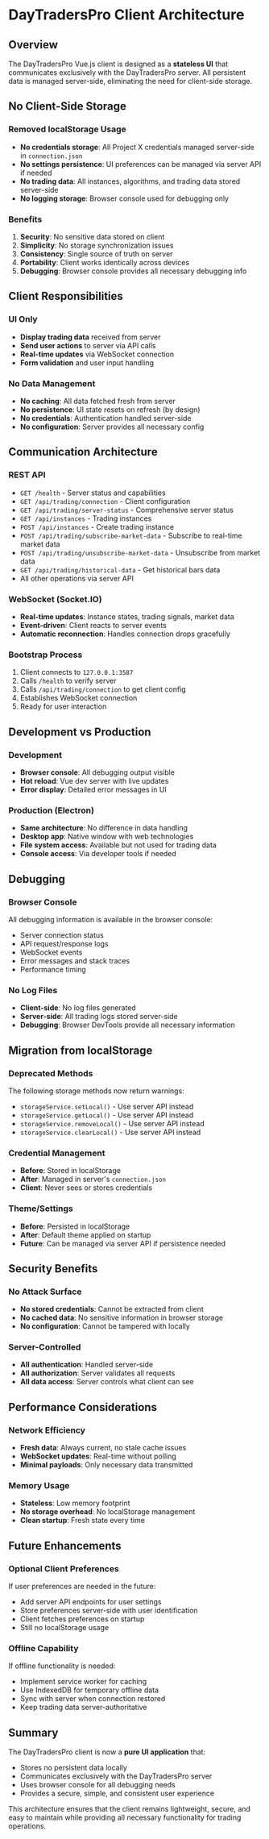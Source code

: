 # DayTradersPro Client Architecture

## Overview

The DayTradersPro Vue.js client is designed as a **stateless UI** that communicates exclusively with the DayTradersPro server. All persistent data is managed server-side, eliminating the need for client-side storage.

## No Client-Side Storage

### Removed localStorage Usage
- **No credentials storage**: All Project X credentials managed server-side in `connection.json`
- **No settings persistence**: UI preferences can be managed via server API if needed
- **No trading data**: All instances, algorithms, and trading data stored server-side
- **No logging storage**: Browser console used for debugging only

### Benefits
1. **Security**: No sensitive data stored on client
2. **Simplicity**: No storage synchronization issues
3. **Consistency**: Single source of truth on server
4. **Portability**: Client works identically across devices
5. **Debugging**: Browser console provides all necessary debugging info

## Client Responsibilities

### UI Only
- **Display trading data** received from server
- **Send user actions** to server via API calls
- **Real-time updates** via WebSocket connection
- **Form validation** and user input handling

### No Data Management
- **No caching**: All data fetched fresh from server
- **No persistence**: UI state resets on refresh (by design)
- **No credentials**: Authentication handled server-side
- **No configuration**: Server provides all necessary config

## Communication Architecture

### REST API
- `GET /health` - Server status and capabilities
- `GET /api/trading/connection` - Client configuration
- `GET /api/trading/server-status` - Comprehensive server status
- `GET /api/instances` - Trading instances
- `POST /api/instances` - Create trading instance
- `POST /api/trading/subscribe-market-data` - Subscribe to real-time market data
- `POST /api/trading/unsubscribe-market-data` - Unsubscribe from market data
- `GET /api/trading/historical-data` - Get historical bars data
- All other operations via server API

### WebSocket (Socket.IO)
- **Real-time updates**: Instance states, trading signals, market data
- **Event-driven**: Client reacts to server events
- **Automatic reconnection**: Handles connection drops gracefully

### Bootstrap Process
1. Client connects to `127.0.0.1:3587`
2. Calls `/health` to verify server
3. Calls `/api/trading/connection` to get client config
4. Establishes WebSocket connection
5. Ready for user interaction

## Development vs Production

### Development
- **Browser console**: All debugging output visible
- **Hot reload**: Vue dev server with live updates
- **Error display**: Detailed error messages in UI

### Production (Electron)
- **Same architecture**: No difference in data handling
- **Desktop app**: Native window with web technologies
- **File system access**: Available but not used for trading data
- **Console access**: Via developer tools if needed

## Debugging

### Browser Console
All debugging information is available in the browser console:
- Server connection status
- API request/response logs
- WebSocket events
- Error messages and stack traces
- Performance timing

### No Log Files
- **Client-side**: No log files generated
- **Server-side**: All trading logs stored server-side
- **Debugging**: Browser DevTools provide all necessary information

## Migration from localStorage

### Deprecated Methods
The following storage methods now return warnings:
- `storageService.setLocal()` - Use server API instead
- `storageService.getLocal()` - Use server API instead
- `storageService.removeLocal()` - Use server API instead
- `storageService.clearLocal()` - Use server API instead

### Credential Management
- **Before**: Stored in localStorage
- **After**: Managed in server's `connection.json`
- **Client**: Never sees or stores credentials

### Theme/Settings
- **Before**: Persisted in localStorage
- **After**: Default theme applied on startup
- **Future**: Can be managed via server API if persistence needed

## Security Benefits

### No Attack Surface
- **No stored credentials**: Cannot be extracted from client
- **No cached data**: No sensitive information in browser storage
- **No configuration**: Cannot be tampered with locally

### Server-Controlled
- **All authentication**: Handled server-side
- **All authorization**: Server validates all requests
- **All data access**: Server controls what client can see

## Performance Considerations

### Network Efficiency
- **Fresh data**: Always current, no stale cache issues
- **WebSocket updates**: Real-time without polling
- **Minimal payloads**: Only necessary data transmitted

### Memory Usage
- **Stateless**: Low memory footprint
- **No storage overhead**: No localStorage management
- **Clean startup**: Fresh state every time

## Future Enhancements

### Optional Client Preferences
If user preferences are needed in the future:
- Add server API endpoints for user settings
- Store preferences server-side with user identification
- Client fetches preferences on startup
- Still no localStorage usage

### Offline Capability
If offline functionality is needed:
- Implement service worker for caching
- Use IndexedDB for temporary offline data
- Sync with server when connection restored
- Keep trading data server-authoritative

## Summary

The DayTradersPro client is now a **pure UI application** that:
- Stores no persistent data locally
- Communicates exclusively with the DayTradersPro server
- Uses browser console for all debugging needs
- Provides a secure, simple, and consistent user experience

This architecture ensures that the client remains lightweight, secure, and easy to maintain while providing all necessary functionality for trading operations.
